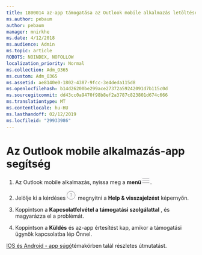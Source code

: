 ```yaml
---
title: 1800014 az-app támogatása az Outlook mobile alkalmazás letöltése
ms.author: pebaum
author: pebaum
manager: mnirkhe
ms.date: 4/12/2018
ms.audience: Admin
ms.topic: article
ROBOTS: NOINDEX, NOFOLLOW
localization_priority: Normal
ms.collection: Adm_O365
ms.custom: Adm_O365
ms.assetid: ae8140e0-1802-4387-9fcc-3e4deda115d8
ms.openlocfilehash: b14d26200be299ace27372a59242091d7b115c0d
ms.sourcegitcommit: dd43cc0a9470f98b8ef2a3787c823801d674c666
ms.translationtype: MT
ms.contentlocale: hu-HU
ms.lasthandoff: 02/12/2019
ms.locfileid: "29933986"
---
```

# <a name="get-in-app-support-for-the-outlook-mobile-app"></a>Az Outlook mobile alkalmazás-app segítség

1. Az Outlook mobile alkalmazás, nyissa meg a **menü**![a gomb](media/265b9089-9630-42dd-a244-d9a412d8fe47.png).
    
2. Jelölje ki a kérdéses![a Súgó gombra](media/3b8cbf5a-6ced-4d79-b53c-fa82045c3e25.png) megnyitni a **Help &amp; visszajelzést** képernyőn. 
    
3. Koppintson a **Kapcsolatfelvétel a támogatási szolgálattal** , és magyarázza el a problémát. 
    
4. Koppintson a **Küldés** és az-app értesítést kap, amikor a támogatási ügynök kapcsolatba lép Önnel. 
    
[IOS és Android - app súgó](https://support.office.com/article/218a22d1-9fa5-4889-b689-de1c63493243.aspx#ID0EAABAAA=Contact_Support)témakörben talál részletes útmutatást.
  

